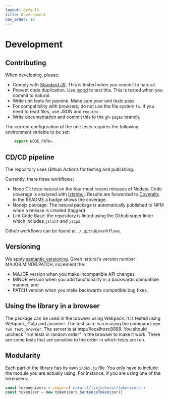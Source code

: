```yaml
---
layout: default
title: Development
nav_order: 19
---
```


# Development

## Contributing

When developing, please:

+ Comply with [Standard JS](https://standardjs.com/). This is tested when you commit to natural.
+ Prevent code duplication. Use [jscpd](https://www.npmjs.com/package/jscpd) to test this. This is tested when you commit to natural.
+ Write unit tests for jasmine. Make sure your unit tests pass.
+ For compatibility with browsers, do not use the file system <code>fs</code>. If you need to read files, use JSON and <code>require</code>.
+ Write documentation and commit this to the `gh-pages` branch.

The current configuration of the unit tests requires the following environment variable to be set:
```javascript
    export NODE_PATH=.
````

## CD/CD pipeline

The repository uses Github Actions for testing and publishing.

Currently, there three workflows:
- Node CI: tests natural on the four most recent releases of Nodejs. Code coverage is analysed with [Istanbul](https://istanbul.js.org/). Results are forwarded to [Coveralls](https://coveralls.io/). In the README a badge shows the coverage.
- Nodejs package: The natural package is automatically published to NPM when a release is created (tagged).
- Lint Code Base: the repository is linted using the Github super linter which includes `jslint` and `jscpd`.

Github workflows can be found at `./.github/workflows`.

## Versioning

We apply [semantic versioning](https://semver.org/). Given natural's version number MAJOR.MINOR.PATCH, increment the:

+ MAJOR version when you make incompatible API changes,
+ MINOR version when you add functionality in a backwards compatible manner, and
+ PATCH version when you make backwards compatible bug fixes.

## Using the library in a browser

The package can be used in the browser using Webpack. It is tested using Webpack, Gulp and Jasmine. The test suite is run using the command: `npm run test_browser`. The server is at http://localhost:8888. You should  uncheck "run tests in random order" in the browser to make it work. There are some tests that are sensitive to the order in which tests are run.

## Modularity

Each part of the library has its own `index.js` file. You only have to include the module you are actually using. For instance, if you are using one of the tokenizers:
```javascript
const tokenenizers = require('natural/lib/natural/tokenizers')
const tokenizer = new tokenizers.SentenceTokenizer()
```
